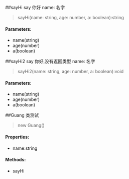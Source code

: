 ##sayHi
say 你好
name: 名字
>sayHi(name: string, age: number, a: boolean):string
#### Parameters:
- name(string)
- age(number)
- a(boolean)

##sayHi2
say 你好,没有返回类型
name: 名字
>sayHi2(name: string, age: number, a: boolean):void
#### Parameters:
- name(string)
- age(number)
- a(boolean)

##Guang
类测试
> new Guang()
#### Properties:
- name:string
#### Methods:
- sayHi


